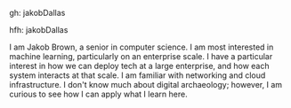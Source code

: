 gh: jakobDallas

hfh: jakobDallas 

I am Jakob Brown, a senior in computer science. I am most interested in machine learning, particularly on an enterprise scale.
I have a particular interest in how we can deploy tech at a large enterprise, and how each system interacts at that scale. I am familiar with networking and cloud infrastructure. 
I don't know much about digital archaeology; however, I am curious to see how I can apply what I learn here. 
